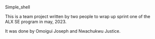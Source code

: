 Simple_shell

This is a team project written by two people to wrap up sprint one of the ALX SE program in may, 2023.

It was done by Omoigui Joseph and Nwachukwu Justice.
